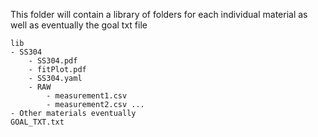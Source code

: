 This folder will contain a library of folders for each individual material as well as eventually the goal txt file
```
lib
- SS304
    - SS304.pdf
    - fitPlot.pdf
    - SS304.yaml
    - RAW
        - measurement1.csv
        - measurement2.csv ...
- Other materials eventually
GOAL_TXT.txt
```